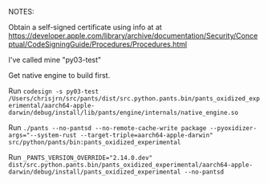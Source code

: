 NOTES:

Obtain a self-signed certificate using info at at https://developer.apple.com/library/archive/documentation/Security/Conceptual/CodeSigningGuide/Procedures/Procedures.html

I've called mine "py03-test"

Get native engine to build first.

Run `codesign -s py03-test /Users/chrisjrn/src/pants/dist/src.python.pants.bin/pants_oxidized_experimental/aarch64-apple-darwin/debug/install/lib/pants/engine/internals/native_engine.so`

Run `./pants --no-pantsd --no-remote-cache-write package --pyoxidizer-args="--system-rust --target-triple=aarch64-apple-darwin" src/python/pants/bin:pants_oxidized_experimental`

Run `_PANTS_VERSION_OVERRIDE="2.14.0.dev" dist/src.python.pants.bin/pants_oxidized_experimental/aarch64-apple-darwin/debug/install/pants_oxidized_experimental --no-pantsd`